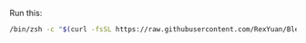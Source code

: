 Run this:
```zsh
/bin/zsh -c "$(curl -fsSL https://raw.githubusercontent.com/RexYuan/Blemishine/main/init.zsh)"
```
